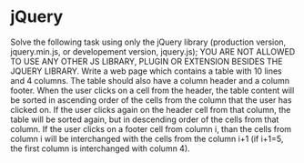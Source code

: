 # jQuery
Solve the following task using only the jQuery library (production version,
jquery.min.js, or developement version, jquery.js); YOU ARE NOT ALLOWED TO USE
ANY OTHER JS LIBRARY, PLUGIN OR EXTENSION BESIDES THE JQUERY LIBRARY. Write a 
web page which contains a table with 10 lines and 4 columns. The table should also 
have a column header and a column footer. When the user clicks on a cell from the 
header, the table content will be sorted in ascending order of the cells from the 
column that the user has clicked on. If the user clicks again on the header cell from 
that column, the table will be sorted again, but in descending order of the cells 
from that column. If the user clicks on a footer cell from column i, than the cells 
from column i will be interchanged with the cells from the column i+1 (if i+1=5, the 
first column is interchanged with column 4).  
